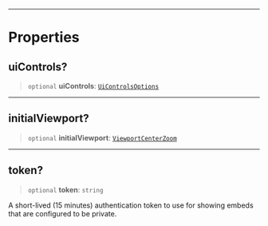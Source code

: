 ***

# Properties

## uiControls?

> `optional` **uiControls**: [`UiControlsOptions`](../UI/UiControlsOptions.md)

***

## initialViewport?

> `optional` **initialViewport**: [`ViewportCenterZoom`](../Viewport/ViewportCenterZoom.md)

***

## token?

> `optional` **token**: `string`

A short-lived (15 minutes) authentication token to use for showing embeds that are configured to be
private.

